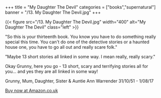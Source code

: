 +++
title = "My Daughter The Devil"
categories = ["books","supernatural"]
banner = "/13. My Daughter The Devil.jpg"
+++

{{< figure src="/13. My Daughter The Devil.jpg" width="400" alt="My Daughter The Devil" class="left" >}}

"So this is your thirteenth book. You know you have to do something really special this time. You can't do one of the detective stories or a haunted house one, you have to go all out and really scare folk." 

"Maybe 13 short stories all linked in some way. I mean really, really scary." 

Okay Grunny, here you go - 13 short, scary and terrifying stories all for you... and yes they are all linked in some way! 

Grunny, Mum, Daughter, Sister & Auntie Ann Warrender 31/10/51 - 1/08/17
  
  
[Buy now at Amazon.co.uk](https://www.amazon.co.uk/My-Daughter-Devil-Other-Horror/dp/1548899585)